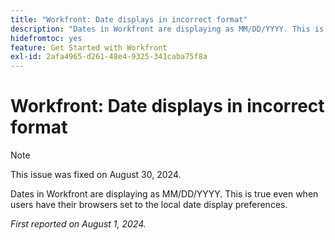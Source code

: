 ```yaml
---
title: "Workfront: Date displays in incorrect format"
description: "Dates in Workfront are displaying as MM/DD/YYYY. This is true even when users have their browsers set to the local date display preferences."
hidefromtoc: yes
feature: Get Started with Workfront
exl-id: 2afa4965-d261-48e4-9325-341caba75f8a
---
```

# Workfront: Date displays in incorrect format

>[!NOTE]
>
>This issue was fixed on August 30, 2024.

Dates in Workfront are displaying as MM/DD/YYYY. This is true even when users have their browsers set to the local date display preferences. 

_First reported on August 1, 2024._
